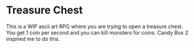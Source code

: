 # Treasure Chest
This is a WIP ascii art RPG where you are trying to open a treasure chest. You get 1 coin per second and you can kill monsters for coins. Candy Box 2 inspired me to do this.
